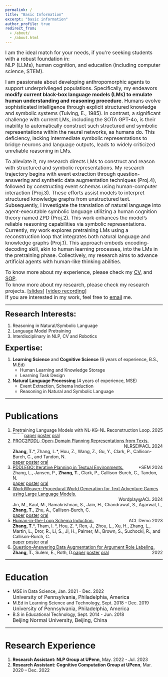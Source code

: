 ```yaml
---
permalink: /
title: "Basic Information"
excerpt: "basic information"
author_profile: true
redirect_from: 
  - /about/
  - /about.html
---
```


<!-- <p><font size=2>Last Updated: 05/12/2024</font></p> -->
<!-- <font size=5>Basic Information</font> -->
<!-- I am in search of a Ph.D. position in 2024, preferably in America.<br> -->
<p><font size=3>
I am the ideal match for your needs, if you're seeking students with a robust foundation in:<br>
NLP (LLMs), human cognition, and education (including computer science, STEM).</font></p>
<!-- I am <b>fascinated by reasoning</b> and dedicate to <b>causality described in pre- and post-conditions</b> (referring to the PROC2PDDL paper). If you are interested in this, feel free to email me.&#128515; -->

<p><font size=3>I am passionate about developing anthropomorphic agents to support underprivileged populations. Specifically, my endeavors <b>modify current black-box language models (LMs) to emulate human understanding and reasoning procedure</b>. Humans evolve sophisticated intelligence through explicit structured knowledge and symbolic systems (Tulving, E., 1985). In contrast, a significant challenge with current LMs, including the SOTA GPT-4o, is their inability to automatically construct such structured and symbolic representations within the neural networks, as humans do. This deficiency, lacking intermediate symbolic representations to bridge neurons and language outputs, leads to widely criticized unreliable reasoning in LMs.</font></p>

<p><font size=3>To alleviate it, my research directs LMs to construct and reason with structured and symbolic representations. My research trajectory begins with event extraction through question-answering and synthetic data augmentation techniques (Proj.4), followed by constructing event schemas using human-computer interaction (Proj.3). These efforts assist models to interpret structured knowledge graphs from unstructured text. Subsequently, I investigate the translation of natural language into agent-executable symbolic language utilizing a human cognition theory named ZPD (Proj.2). This work enhances the model’s reliable reasoning capabilities via symbolic representations. Currently, my work explores pretraining LMs using a reconstruction loop that integrates both natural language and knowledge graphs (Proj.1). This approach embeds encoding-decoding skill, akin to human learning processes, into the LMs in the pretraining phase. Collectively, my research aims to advance artificial agents with human-like thinking abilities.</font></p>
<!-- <a href="https://tianyi0608.github.io/tianyizhang/files/proc2pddl.pdf"> -->

<!-- <p><font size=3>I am currently working on a project for Itinerary Planning, utilizing LM-assisted Symbolic Reasoning. This innovative approach -- acquiring and applying symbolic knowledge, is capable of solving complex planning tasks accurately and faithfully. For a clearer view, please refer to the <a href="https://tianyi0608.github.io/tianyizhang/files/itinerary_planning.png">system flowchart</a>.</font></p> -->

<p><font size=3>To know more about my experience, please check my <a href="https://tianyi0608.github.io/tianyizhang/files/CV_NLP_TianyiZhang_241126.pdf">CV</a>, and <a href="https://tianyi0608.github.io/tianyizhang/files/SOP-Tianyi Zhang-2025.pdf">SOP</a>.<br>
To know more about my research, please check my research projects. [<a href="https://tianyi0608.github.io/tianyizhang/files/research_projects.pdf">slides</a>] [<a href="https://youtu.be/e0t4urFML2A">video recording</a>]<br>
<!-- <button onclick="window.location.href='https://youtu.be/e0t4urFML2A';">video recording</button> -->
If you are interested in my work, feel free to <a href="mailto: zty@seas.upenn.edu">email</a> me.</font></p>

------

<!-- **<font size=5>Highest Education:</font>**
&emsp;MSE in Data Science at University of Pennsylvania;  GPA: 3.97 -->

**<font size=5>Research Interests:</font>**
1. Reasoning in Natural/Symbolic Language
2. Language Model Pretraining
3. Interdisciplinary in NLP, CV and Robotics

**<font size=5>Expertise:</font>**
1. **Learning Science** and **Cognitive Science** (6 years of experience, B.S., M.Ed)
    - Human Learning and Knowledge Storage
    - Learning Task Design
2. **Natural Language Processing** (4 years of experience, MSE)
    - Event Extraction, Schema Induction
    - Reasoning in Natural and Symbolic Language<br>
      <!-- <font size=3>e.g. Schema Generation, Event and Entity Pre- and Post-condition Generation</font> -->

------

# Publications

<!-- <div style="display: flex; justify-content: space-between;">
  <span>Content from the left</span>
  <span>2024</span>
</div> -->

<ol>
  <li>
    <span style="float: left;">Pretraining Language Models with NL-KG-NL Reconstruction Loop.</span>
    <span style="float: right;">2025</span>
    <span style="float: left; font-size: 3;"><b>Zhang, T.</b>, Mai, F., Flek, L.</span><br/>
    <span style="float: left;"><a href="">paper</a>  <a href="">poster</a>  <a href="">oral</a></span>
    <br style="clear: both;" />
  </li>

  <li>
    <span style="float: left;"><a href="https://tianyi0608.github.io/tianyizhang/files/proc2pddl.pdf">PROC2PDDL: Open-Domain Planning Representations from Texts.</a></span>
    <span style="float: right;">NLRSE@ACL 2024</span>
    <span style="float: left;"><b>Zhang, T.</b>*, Zhang, L.*, Hou, Z., Wang, Z., Gu, Y., Clark, P., Callison-Burch, C., and Tandon, N.</span><br/>
    <span style="float: left;"><a href="">paper</a>  <a href="">poster</a>  <a href="">oral</a></span>
    <br style="clear: both;" />
  </li>

  <li>
    <span style="float: left;"><a href="https://aclanthology.org/2023.acl-demo.1.pdf">PDDLEGO: Iterative Planning in Textual Environments.</a></span>
    <span style="float: right;">*SEM 2024</span>
    <span style="float: left;">Zhang, L., Jansen, P., <b>Zhang, T.</b>, Clark, P., Callison-Burch, C., Tandon, N.</span><br/>
    <span style="float: left;"><a href="">paper</a>  <a href="">poster</a>  <a href="">oral</a></span>
    <br style="clear: both;" />
  </li>

  <li>
    <span style="float: left;"><a href="https://aclanthology.org/2023.acl-demo.1.pdf">WorldWeaver: Procedural World Generation for Text Adventure Games using Large Language Models.</a></span>
    <span style="float: right;">Wordplay@ACL 2024</span>
    <span style="float: left;">Jin, M., Kaul, M., Ramakrishnan, S., Jain, H., Chandrawat, S., Agarwal, I., <b>Zhang, T.</b>, Zhu, A., Callison-Burch, C.</span><br/>
    <span style="float: left;"><a href="">paper</a>  <a href="">poster</a>  <a href="">oral</a></span>
    <br style="clear: both;" />
  </li>

  <li>
    <span style="float: left;"><a href="https://aclanthology.org/2023.acl-demo.1.pdf">Human-in-the-Loop Schema Induction.</a></span>
    <span style="float: right;">ACL Demo 2023</span>
    <span style="float: left;"><b>Zhang, T.</b>*, Tham, I. *, Hou, Z. *, Ren, J., Zhou, L., Xu, H., Zhang, L., Martin, L., Dror, R., Li, S., Ji, H., Palmer, M., Brown, S., Suchocki, R., and Callison-Burch, C.</span><br/>
    <span style="float: left;"><a href="">paper</a>  <a href="">poster</a>  <a href="">oral</a></span>
    <br style="clear: both;" />
  </li>

  <li>
    <span style="float: left;"><a href="https://tianyi0608.github.io/tianyizhang/files/AE-QG.pdf">Question-Answering Data Augmentation for Argument Role Labeling.</a></span>
    <span style="float: right;">2022</span>
    <span style="float: left;"><b>Zhang, T.</b>, Sulem, E., Roth, D.</span><br/>
    <span style="float: left;"><a href="">paper</a>  <a href="">poster</a>  <a href="">oral</a></span>
    <br style="clear: both;" />
  </li>
</ol>

------

# Education
  - MSE in Data Science,   Jan. 2021 - Dec. 2022<br>
    <font size=3>University of Pennsylvania, Philadelphia, America</font>
  - M.Ed in Learning Science and Technology,   Sept. 2018 - Dec. 2019<br>
    <font size=3>University of Pennsylvania, Philadelphia, America</font>
  - B.S in Educational Technology,   Sept. 2014 - Jun. 2018<br>
    <font size=3>Beijing Normal University, Beijing, China</font>

------

# Research Experience
1. **Research Assistant: NLP Group at UPenn**, May. 2022 - Jul. 2023
2. **Research Assistant: Cognitive Computation Group at UPenn**, Mar. 2020 – Dec. 2022

<!--    - Event **schema generation** using GPT-3
      <blockquote style="font-style:normal;"><font size=3>
        <ul>
        <li><strong>Design the scaffold prompts</strong> (cause, plan, procedure, effect, etc.) for GPT-3 to generate inclusive events</li>
        <li>Apply SRL and constituency parsing to summarize and <strong>extract structured events</strong></li>
        <li>Build schema graphs by adding temporal relations to the events</li>
        <li><strong>Ground the graph nodes</strong> into the ontology through the semantic inference or the semantic similarity</li>
        <li>Outcome: "Human-in-the-Loop Schema Induction" paper</li>
        </ul>
      </font></blockquote>
    - Natural language to **symbolic language** translation for **reasoning**
      <blockquote style="font-style:normal;"><font size=3>
        <ul>
        <li>Focus on open-domain natural language (wikiHow) to symbolic language (PDDL) generation with GPT-4</li>
        <li><strong>Decompose the task</strong> into three stages: extraction, inference, and translation</li>
        <li>Identify strong <strong>text extraction and entity states inference</strong> abilities with increasingly complex wikiHow text (~5000 words)</li>
        <li>Acknowledge a weak <strong>translation capability</strong> to predefined symbolic pattern</li>
        <li>Improve the performance using <strong>CoT</strong> and <strong>instructions</strong> on translation.</li>
        <li>Outcome:"PROC2PDDL" paper</li>
        </ul>
      </font></blockquote>

2. **Research Assistant: Cognitive Computation Group at UPenn**, Mar. 2020 – Dec. 2022   

    - Event **trigger identification** and **classification** using **sequence tagging**
      <blockquote style="font-style:normal;"><font size=3>
        <ul>
        <li>Build 1-of-N (72) joint model and <strong>BIO identification + event type classification</strong> pipeline model</li>
        <li><strong>Transfer learning</strong> with target language auxiliary dataset, e.g. OntoNotes Arabic</li>
        </ul>
      </font></blockquote>
    - Event **argument identification** and **classification** using **QA**
        <blockquote style="font-style:normal;"><font size=3>
        <ul>
        <li><strong>Design fixed questions</strong> for each argument role and convert argument role labeling task to question answering task</li>
        <li>Build has-and-no-answer joint model and <strong>has/no answer classification + has answer identification</strong> pipeline model</li>
        <li>Transfer learning with auxiliary QA dataset, e.g. SQuAD, QAMR</li>
        </ul>
      </font></blockquote>
    - Event **data augmentation** using **answer extraction (AE)** and **question generation (QG)**
        <blockquote style="font-style:normal;"><font size=3>
        <ul>
        <li>Train <strong>AE-QG T5 model</strong> to extract QA pairs from unlabeled event text</li>
        <li>Train <strong>AEwSRL-QG Bert-T5 model</strong> to extract QA pairs from unlabeled event text</li>
        <li><strong>Evaluate on joint-QA and pipeline-QA model</strong> and prove effectiveness of the above data augmentation approach</li>
        <li>Outcome: "Argument Role Labelling Question-Answer Pair Data Augmentation" paper</li>
        </ul>
      </font></blockquote> -->


